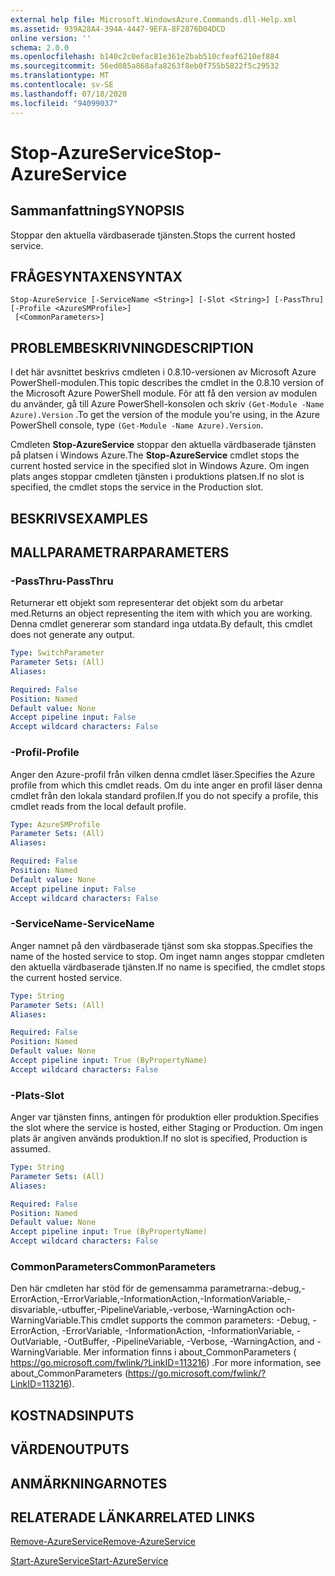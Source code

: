 ```yaml
---
external help file: Microsoft.WindowsAzure.Commands.dll-Help.xml
ms.assetid: 939A28A4-394A-4447-9EFA-8F2876D04DCD
online version: ''
schema: 2.0.0
ms.openlocfilehash: b140c2c0efac81e361e2bab510cfeaf6210ef884
ms.sourcegitcommit: 56ed085a868afa8263f8eb0f755b5822f5c29532
ms.translationtype: MT
ms.contentlocale: sv-SE
ms.lasthandoff: 07/18/2020
ms.locfileid: "94099037"
---
```

# <span data-ttu-id="95401-101">Stop-AzureService</span><span class="sxs-lookup"><span data-stu-id="95401-101">Stop-AzureService</span></span>

## <span data-ttu-id="95401-102">Sammanfattning</span><span class="sxs-lookup"><span data-stu-id="95401-102">SYNOPSIS</span></span>
<span data-ttu-id="95401-103">Stoppar den aktuella värdbaserade tjänsten.</span><span class="sxs-lookup"><span data-stu-id="95401-103">Stops the current hosted service.</span></span>

## <span data-ttu-id="95401-104">FRÅGESYNTAXEN</span><span class="sxs-lookup"><span data-stu-id="95401-104">SYNTAX</span></span>

```
Stop-AzureService [-ServiceName <String>] [-Slot <String>] [-PassThru] [-Profile <AzureSMProfile>]
 [<CommonParameters>]
```

## <span data-ttu-id="95401-105">PROBLEMBESKRIVNING</span><span class="sxs-lookup"><span data-stu-id="95401-105">DESCRIPTION</span></span>
<span data-ttu-id="95401-106">I det här avsnittet beskrivs cmdleten i 0.8.10-versionen av Microsoft Azure PowerShell-modulen.</span><span class="sxs-lookup"><span data-stu-id="95401-106">This topic describes the cmdlet in the 0.8.10 version of the Microsoft Azure PowerShell module.</span></span>
<span data-ttu-id="95401-107">För att få den version av modulen du använder, gå till Azure PowerShell-konsolen och skriv `(Get-Module -Name Azure).Version` .</span><span class="sxs-lookup"><span data-stu-id="95401-107">To get the version of the module you're using, in the Azure PowerShell console, type `(Get-Module -Name Azure).Version`.</span></span>

<span data-ttu-id="95401-108">Cmdleten **Stop-AzureService** stoppar den aktuella värdbaserade tjänsten på platsen i Windows Azure.</span><span class="sxs-lookup"><span data-stu-id="95401-108">The **Stop-AzureService** cmdlet stops the current hosted service in the specified slot in Windows Azure.</span></span>
<span data-ttu-id="95401-109">Om ingen plats anges stoppar cmdleten tjänsten i produktions platsen.</span><span class="sxs-lookup"><span data-stu-id="95401-109">If no slot is specified, the cmdlet stops the service in the Production slot.</span></span>

## <span data-ttu-id="95401-110">BESKRIVS</span><span class="sxs-lookup"><span data-stu-id="95401-110">EXAMPLES</span></span>

## <span data-ttu-id="95401-111">MALLPARAMETRAR</span><span class="sxs-lookup"><span data-stu-id="95401-111">PARAMETERS</span></span>

### <span data-ttu-id="95401-112">-PassThru</span><span class="sxs-lookup"><span data-stu-id="95401-112">-PassThru</span></span>
<span data-ttu-id="95401-113">Returnerar ett objekt som representerar det objekt som du arbetar med.</span><span class="sxs-lookup"><span data-stu-id="95401-113">Returns an object representing the item with which you are working.</span></span>
<span data-ttu-id="95401-114">Denna cmdlet genererar som standard inga utdata.</span><span class="sxs-lookup"><span data-stu-id="95401-114">By default, this cmdlet does not generate any output.</span></span>

```yaml
Type: SwitchParameter
Parameter Sets: (All)
Aliases: 

Required: False
Position: Named
Default value: None
Accept pipeline input: False
Accept wildcard characters: False
```

### <span data-ttu-id="95401-115">-Profil</span><span class="sxs-lookup"><span data-stu-id="95401-115">-Profile</span></span>
<span data-ttu-id="95401-116">Anger den Azure-profil från vilken denna cmdlet läser.</span><span class="sxs-lookup"><span data-stu-id="95401-116">Specifies the Azure profile from which this cmdlet reads.</span></span>
<span data-ttu-id="95401-117">Om du inte anger en profil läser denna cmdlet från den lokala standard profilen.</span><span class="sxs-lookup"><span data-stu-id="95401-117">If you do not specify a profile, this cmdlet reads from the local default profile.</span></span>

```yaml
Type: AzureSMProfile
Parameter Sets: (All)
Aliases: 

Required: False
Position: Named
Default value: None
Accept pipeline input: False
Accept wildcard characters: False
```

### <span data-ttu-id="95401-118">-ServiceName</span><span class="sxs-lookup"><span data-stu-id="95401-118">-ServiceName</span></span>
<span data-ttu-id="95401-119">Anger namnet på den värdbaserade tjänst som ska stoppas.</span><span class="sxs-lookup"><span data-stu-id="95401-119">Specifies the name of the hosted service to stop.</span></span>
<span data-ttu-id="95401-120">Om inget namn anges stoppar cmdleten den aktuella värdbaserade tjänsten.</span><span class="sxs-lookup"><span data-stu-id="95401-120">If no name is specified, the cmdlet stops the current hosted service.</span></span>

```yaml
Type: String
Parameter Sets: (All)
Aliases: 

Required: False
Position: Named
Default value: None
Accept pipeline input: True (ByPropertyName)
Accept wildcard characters: False
```

### <span data-ttu-id="95401-121">-Plats</span><span class="sxs-lookup"><span data-stu-id="95401-121">-Slot</span></span>
<span data-ttu-id="95401-122">Anger var tjänsten finns, antingen för produktion eller produktion.</span><span class="sxs-lookup"><span data-stu-id="95401-122">Specifies the slot where the service is hosted, either Staging or Production.</span></span>
<span data-ttu-id="95401-123">Om ingen plats är angiven används produktion.</span><span class="sxs-lookup"><span data-stu-id="95401-123">If no slot is specified,  Production is assumed.</span></span>

```yaml
Type: String
Parameter Sets: (All)
Aliases: 

Required: False
Position: Named
Default value: None
Accept pipeline input: True (ByPropertyName)
Accept wildcard characters: False
```

### <span data-ttu-id="95401-124">CommonParameters</span><span class="sxs-lookup"><span data-stu-id="95401-124">CommonParameters</span></span>
<span data-ttu-id="95401-125">Den här cmdleten har stöd för de gemensamma parametrarna:-debug,-ErrorAction,-ErrorVariable,-InformationAction,-InformationVariable,-disvariable,-utbuffer,-PipelineVariable,-verbose,-WarningAction och-WarningVariable.</span><span class="sxs-lookup"><span data-stu-id="95401-125">This cmdlet supports the common parameters: -Debug, -ErrorAction, -ErrorVariable, -InformationAction, -InformationVariable, -OutVariable, -OutBuffer, -PipelineVariable, -Verbose, -WarningAction, and -WarningVariable.</span></span> <span data-ttu-id="95401-126">Mer information finns i about_CommonParameters ( https://go.microsoft.com/fwlink/?LinkID=113216) .</span><span class="sxs-lookup"><span data-stu-id="95401-126">For more information, see about_CommonParameters (https://go.microsoft.com/fwlink/?LinkID=113216).</span></span>

## <span data-ttu-id="95401-127">KOSTNADS</span><span class="sxs-lookup"><span data-stu-id="95401-127">INPUTS</span></span>

## <span data-ttu-id="95401-128">VÄRDEN</span><span class="sxs-lookup"><span data-stu-id="95401-128">OUTPUTS</span></span>

## <span data-ttu-id="95401-129">ANMÄRKNINGAR</span><span class="sxs-lookup"><span data-stu-id="95401-129">NOTES</span></span>

## <span data-ttu-id="95401-130">RELATERADE LÄNKAR</span><span class="sxs-lookup"><span data-stu-id="95401-130">RELATED LINKS</span></span>

[<span data-ttu-id="95401-131">Remove-AzureService</span><span class="sxs-lookup"><span data-stu-id="95401-131">Remove-AzureService</span></span>](./Remove-AzureService.md)

[<span data-ttu-id="95401-132">Start-AzureService</span><span class="sxs-lookup"><span data-stu-id="95401-132">Start-AzureService</span></span>](./Start-AzureService.md)


